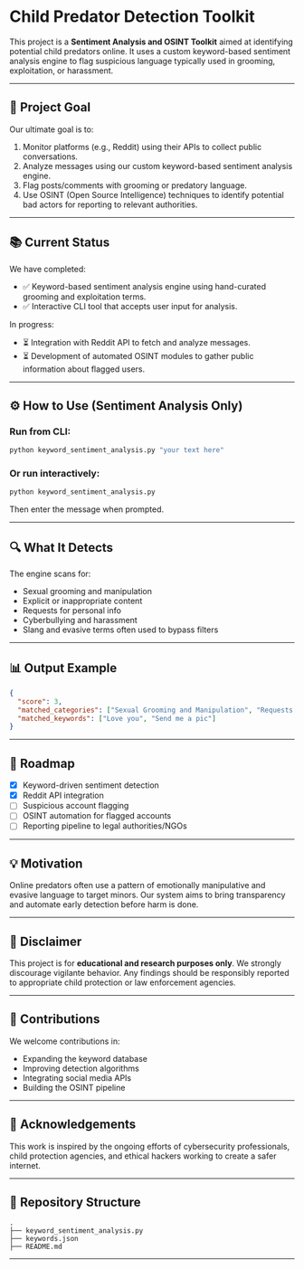 # Child Predator Detection Toolkit

This project is a **Sentiment Analysis and OSINT Toolkit** aimed at identifying potential child predators online. It uses a custom keyword-based sentiment analysis engine to flag suspicious language typically used in grooming, exploitation, or harassment.

---

## 🚀 Project Goal

Our ultimate goal is to:

1. Monitor platforms (e.g., Reddit) using their APIs to collect public conversations.
2. Analyze messages using our custom keyword-based sentiment analysis engine.
3. Flag posts/comments with grooming or predatory language.
4. Use OSINT (Open Source Intelligence) techniques to identify potential bad actors for reporting to relevant authorities.

---

## 📚 Current Status

We have completed:

* ✅ Keyword-based sentiment analysis engine using hand-curated grooming and exploitation terms.
* ✅ Interactive CLI tool that accepts user input for analysis.

In progress:

* ⏳ Integration with Reddit API to fetch and analyze messages.
* ⏳ Development of automated OSINT modules to gather public information about flagged users.

---

## ⚙️ How to Use (Sentiment Analysis Only)

### Run from CLI:

```bash
python keyword_sentiment_analysis.py "your text here"
```

### Or run interactively:

```bash
python keyword_sentiment_analysis.py
```

Then enter the message when prompted.

---

## 🔍 What It Detects

The engine scans for:

* Sexual grooming and manipulation
* Explicit or inappropriate content
* Requests for personal info
* Cyberbullying and harassment
* Slang and evasive terms often used to bypass filters

---

## 📊 Output Example

```json
{
  "score": 3,
  "matched_categories": ["Sexual Grooming and Manipulation", "Requests for Personal Information"],
  "matched_keywords": ["Love you", "Send me a pic"]
}
```

---

## 📅 Roadmap

* [x] Keyword-driven sentiment detection
* [X] Reddit API integration
* [ ] Suspicious account flagging
* [ ] OSINT automation for flagged accounts
* [ ] Reporting pipeline to legal authorities/NGOs

---

## 💡 Motivation

Online predators often use a pattern of emotionally manipulative and evasive language to target minors. Our system aims to bring transparency and automate early detection before harm is done.

---

## 💼 Disclaimer

This project is for **educational and research purposes only**. We strongly discourage vigilante behavior. Any findings should be responsibly reported to appropriate child protection or law enforcement agencies.

---

## 📢 Contributions

We welcome contributions in:

* Expanding the keyword database
* Improving detection algorithms
* Integrating social media APIs
* Building the OSINT pipeline

---

## 🙏 Acknowledgements

This work is inspired by the ongoing efforts of cybersecurity professionals, child protection agencies, and ethical hackers working to create a safer internet.

---

## 📁 Repository Structure

```
.
├── keyword_sentiment_analysis.py
├── keywords.json
├── README.md
```

---
